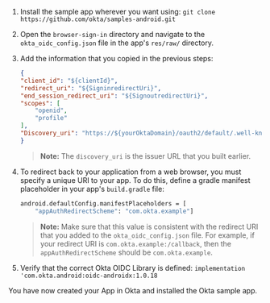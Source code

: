 1. Install the sample app wherever you want using: `git clone https://github.com/okta/samples-android.git`
2. Open the `browser-sign-in` directory and navigate to the `okta_oidc_config.json` file in the app's `res/raw/` directory.
3. Add the information that you copied in the previous steps:

    ```JSON
    {
    "client_id": "${clientId}",
    "redirect_uri": "${SigninredirectUri}",
    "end_session_redirect_uri": "${SignoutredirectUri}",
    "scopes": [
        "openid",
        "profile"
    ],
    "Discovery_uri": "https://${yourOktaDomain}/oauth2/default/.well-known/openid-configuration"
    }
    ```

    > **Note:** The `discovery_uri` is the issuer URL that you built earlier.

4. To redirect back to your application from a web browser, you must specify a unique URI to your app. To do this, define a gradle manifest placeholder in your app's `build.gradle` file:

    ```bash
    android.defaultConfig.manifestPlaceholders = [
        "appAuthRedirectScheme": "com.okta.example"]
    ```

    > **Note:** Make sure that this value is consistent with the redirect URI that you added to the `okta_oidc_config.json` file. For example, if your redirect URI is `com.okta.example:/callback`, then the `appAuthRedirectScheme` should be `com.okta.example`.

5. Verify that the correct Okta OIDC Library is defined: `implementation 'com.okta.android:oidc-androidx:1.0.18`

You have now created your App in Okta and installed the Okta <StackSelector snippet="applang" noSelector inline /> sample app.
